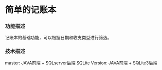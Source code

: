 # 简单的记账本

### 功能描述

记账本的基础功能，可以根据日期和收支类型进行筛选。

### 技术描述

master: JAVA前端 + SQLserver后端
SQLite Version: JAVA前端 + SQLite3后端
